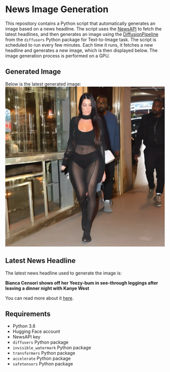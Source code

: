 # News Image Generation
This repository contains a Python script that automatically generates an image based on a news headline. The script uses the [NewsAPI](https://newsapi.org/) to fetch the latest headlines, and then generates an image using the [DiffusionPipeline](https://github.com/huggingface/diffusers) from the `diffusers` Python package for Text-to-Image task.
The script is scheduled to run every few minutes. Each time it runs, it fetches a new headline and generates a new image, which is then displayed below. The image generation process is performed on a GPU.

## Generated Image
Below is the latest generated image:
![Generated Image](image.png)

## Latest News Headline
The latest news headline used to generate the image is:

**Bianca Censori shows off her Yeezy-bum in see-through leggings after leaving a dinner night with Kanye West**

You can read more about it [here](https://www.hindustantimes.com/entertainment/music/bianca-censori-shows-off-her-yeezy-bum-in-see-through-leggings-after-leaving-a-dinner-night-with-kanye-west-101709097257100.html).

## Requirements
- Python 3.8
- Hugging Face account
- NewsAPI key
- `diffusers` Python package
- `invisible_watermark` Python package
- `transformers` Python package
- `accelerate` Python package
- `safetensors` Python package
